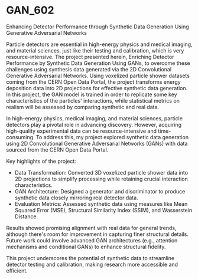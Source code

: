 # GAN_602
Enhancing Detector Performance through Synthetic Data Generation Using Generative Adversarial Networks

Particle detectors are essential in high-energy physics and medical imaging, and material sciences, just like
their testing and calibration, which is very resource-intensive. The project presented herein, Enriching Detector
Performance by Synthetic Data Generation Using GANs, to overcome these challenges using synthesis data generated
via the 2D Convolutional Generative Adversarial Networks. Using voxelized particle shower datasets coming from the
CERN Open Data Portal, the project transforms energy deposition data into 2D projections for effective synthetic data
generation. In this project, the GAN model is trained in order to replicate some key characteristics of the particles'
interactions, while statistical metrics on realism will be assessed by comparing synthetic and real data.

In high-energy physics, medical imaging, and material sciences, particle detectors play a pivotal role in advancing discovery. However, acquiring high-quality experimental data can be resource-intensive and time-consuming. To address this, my project explored synthetic data generation using 2D Convolutional Generative Adversarial Networks (GANs) with data sourced from the CERN Open Data Portal.

Key highlights of the project:
- Data Transformation: Converted 3D voxelized particle shower data into 2D projections to simplify processing while retaining crucial interaction characteristics.
- GAN Architecture: Designed a generator and discriminator to produce synthetic data closely mirroring real detector data.
- Evaluation Metrics: Assessed synthetic data using measures like Mean Squared Error (MSE), Structural Similarity Index (SSIM), and Wasserstein Distance.
 
Results showed promising alignment with real data for general trends, although there's room for improvement in capturing finer structural details. Future work could involve advanced GAN architectures (e.g., attention mechanisms and conditional GANs) to enhance structural fidelity.

This project underscores the potential of synthetic data to streamline detector testing and calibration, making research more accessible and efficient.

